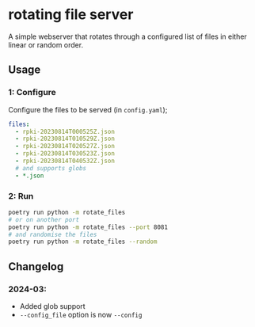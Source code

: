 # rotating file server

A simple webserver that rotates through a configured list of files in either
linear or random order.

## Usage

### 1: Configure

Configure the files to be served (in `config.yaml`);
```yaml
files:
  - rpki-20230814T000525Z.json
  - rpki-20230814T010529Z.json
  - rpki-20230814T020527Z.json
  - rpki-20230814T030523Z.json
  - rpki-20230814T040532Z.json
  # and supports globs
  - *.json
```

### 2: Run

```bash
poetry run python -m rotate_files
# or on another port
poetry run python -m rotate_files --port 8081
# and randomise the files
poetry run python -m rotate_files --random
```

## Changelog

### 2024-03:
  * Added glob support
  * `--config_file` option is now `--config`
